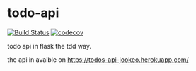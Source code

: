 # todo-api
[![Build Status](https://travis-ci.org/jooke42/todo-api.svg?branch=master)](https://travis-ci.org/jooke42/todo-api)
[![codecov](https://codecov.io/gh/jooke42/todo-api/branch/master/graph/badge.svg)](https://codecov.io/gh/jooke42/todo-api)

todo api in flask the tdd way.

the api in avaible on https://todos-api-jookeo.herokuapp.com/

